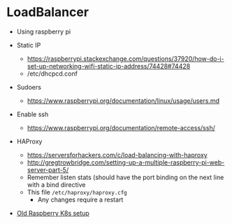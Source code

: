 # LoadBalancer
 
- Using raspberry pi 
- Static IP
    - https://raspberrypi.stackexchange.com/questions/37920/how-do-i-set-up-networking-wifi-static-ip-address/74428#74428
    - /etc/dhcpcd.conf
- Sudoers
    - https://www.raspberrypi.org/documentation/linux/usage/users.md
- Enable ssh
    - https://www.raspberrypi.org/documentation/remote-access/ssh/
- HAProxy
    - https://serversforhackers.com/c/load-balancing-with-haproxy
    - http://gregtrowbridge.com/setting-up-a-multiple-raspberry-pi-web-server-part-5/
    - Remember listen stats (should have the port binding on the next line with a bind directive
    - This file `/etc/haproxy/haproxy.cfg`
        - Any changes require a restart

- [Old Raspberry K8s setup](https://github.com/alexellis/k8s-on-raspbian/blob/master/GUIDE.md)